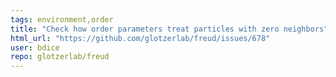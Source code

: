```yaml
---
tags: environment,order
title: "Check how order parameters treat particles with zero neighbors"
html_url: "https://github.com/glotzerlab/freud/issues/678"
user: bdice
repo: glotzerlab/freud
---
```


